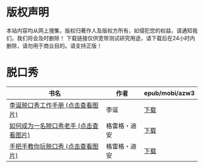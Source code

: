 # 版权声明

本站内容均从网上搜集，版权归著作人及版权方所有，如侵犯您的权益，请通知我们，我们将会及时删除！ 下载链接仅供宽带测试研究用途，请下载后在24小时内删除，请勿用于商业目的。请支持正版！

# 脱口秀

| 书名 | 作者 | epub/mobi/azw3 |
| --- | --- | --- |
| [李诞脱口秀工作手册 (点击查看图片)](https://www.dushupai.com/attachment/2024/06/11/de6a9e6d41860ab1.jpg) | 李诞 | [下载](https://url89.ctfile.com/f/31084289-1375505839-67294e?p=8866) |
| [如何成为一名脱口秀老手 (点击查看图片)](https://www.dushupai.com/attachment/2024/06/09/8d24c5c309c9af20.jpg) | 格雷格・迪安 | [下载](https://url89.ctfile.com/f/31084289-1356985621-257d5f?p=8866) |
| [手把手教你玩脱口秀 (点击查看图片)](https://www.dushupai.com/attachment/2024/06/03/06e8875a9b925a70.jpg) | 格雷格・迪安 | [下载](https://url89.ctfile.com/f/31084289-1357017172-eb3c87?p=8866) |
